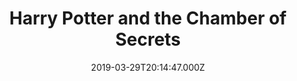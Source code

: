 ---
title: "Harry Potter and the Chamber of Secrets"
year: 2002
date: 2019-03-29T20:14:47.000Z
permalink: /almanac/movies/2019-03-29-harry-potter-and-the-chamber-of-secrets/index.html
rating: 3
---